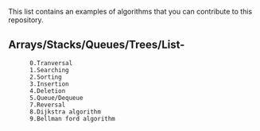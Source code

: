 This list contains an examples of algorithms that you can contribute to this repository.
## Arrays/Stacks/Queues/Trees/List-
          0.Tranversal
          1.Searching
          2.Sorting
          3.Insertion
          4.Deletion
          5.Queue/Dequeue
          7.Reversal
          8.Dijkstra algorithm
          9.Bellman ford algorithm
